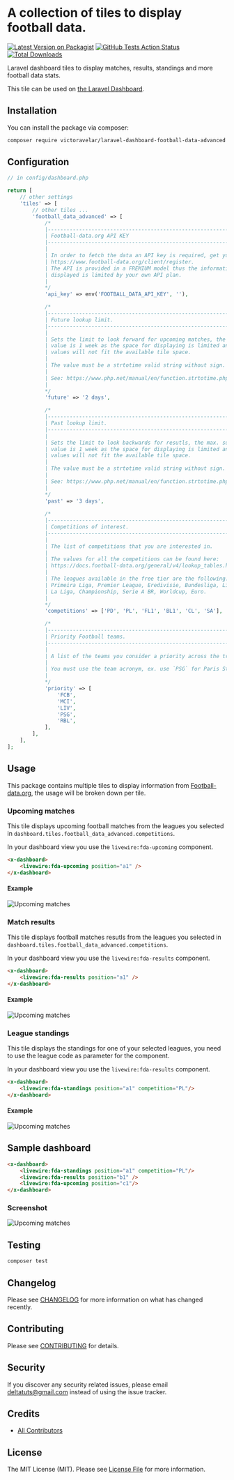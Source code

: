 # A collection of tiles to display football data.

[![Latest Version on Packagist](https://img.shields.io/packagist/v/VictorAvelar/laravel-dashboard-football-data-advanced.svg?style=flat-square)](https://packagist.org/packages/VictorAvelar/laravel-dashboard-football-data-advanced)
[![GitHub Tests Action Status](https://img.shields.io/github/workflow/status/VictorAvelar/laravel-dashboard-football-data-advanced/run-tests?label=tests)](https://github.com/VictorAvelar/laravel-dashboard-football-data-advanced/actions?query=workflow%3Arun-tests+branch%3Amaster)
[![Total Downloads](https://img.shields.io/packagist/dt/VictorAvelar/laravel-dashboard-football-data-advanced.svg?style=flat-square)](https://packagist.org/packages/:vendor/laravel-dashboard-football-data-advanced)

Laravel dashboard tiles to display matches, results, standings and more football data stats. 

This tile can be used on [the Laravel Dashboard](https://docs.spatie.be/laravel-dashboard).

## Installation

You can install the package via composer:

```bash
composer require victoravelar/laravel-dashboard-football-data-advanced
```

## Configuration

```php
// in config/dashboard.php

return [
    // other settings
    'tiles' => [
        // other tiles ...
        'football_data_advanced' => [
            /*
            |--------------------------------------------------------------------------
            | Football-data.org API KEY
            |--------------------------------------------------------------------------
            |
            | In order to fetch the data an API key is required, get yours at 
            | https://www.football-data.org/client/register.
            | The API is provided in a FREMIUM model thus the information to be
            | displayed is limited by your own API plan.
            |
            */
            'api_key' => env('FOOTBALL_DATA_API_KEY', ''),

            /*
            |--------------------------------------------------------------------------
            | Future lookup limit.
            |--------------------------------------------------------------------------
            |
            | Sets the limit to look forward for upcoming matches, the max. suggested
            | value is 1 week as the space for displaying is limited and most of the
            | values will not fit the available tile space.
            |
            | The value must be a strtotime valid string without sign.
            |
            | See: https://www.php.net/manual/en/function.strtotime.php
            |
            */
            'future' => '2 days',

            /*
            |--------------------------------------------------------------------------
            | Past lookup limit.
            |--------------------------------------------------------------------------
            |
            | Sets the limit to look backwards for resutls, the max. suggested
            | value is 1 week as the space for displaying is limited and most of the
            | values will not fit the available tile space.
            |
            | The value must be a strtotime valid string without sign.
            |
            | See: https://www.php.net/manual/en/function.strtotime.php
            |
            */
            'past' => '3 days',
            
            /*
            |--------------------------------------------------------------------------
            | Competitions of interest.
            |--------------------------------------------------------------------------
            |
            | The list of competitions that you are interested in.
            |
            | The values for all the competitions can be found here:
            | https://docs.football-data.org/general/v4/lookup_tables.html#_league_codes
            |
            | The leagues available in the free tier are the following: Champions League,
            | Primeira Liga, Premier League, Eredivisie, Bundesliga, Ligue 1, Serie A,
            | La Liga, Championship, Serie A BR, Worldcup, Euro.
            |
            */
            'competitions' => ['PD', 'PL', 'FL1', 'BL1', 'CL', 'SA'],

            /*
            |--------------------------------------------------------------------------
            | Priority Football teams.
            |--------------------------------------------------------------------------
            |
            | A list of the teams you consider a priority across the tracked competitions.
            |
            | You must use the team acronym, ex. use `PSG` for Paris St. Germain.
            |
            */
            'priority' => [
                'FCB',
                'MCI',
                'LIV',
                'PSG',
                'RBL',
            ],
        ],
    ],
];

```

## Usage

This package contains multiple tiles to display information from [Football-data.org](https://www.football-data.org/), the usage will be broken down per tile.

### Upcoming matches

This tile displays upcoming football matches from the leagues you selected in `dashboard.tiles.football_data_advanced.competitions`.

In your dashboard view you use the `livewire:fda-upcoming` component.

```html
<x-dashboard>
    <livewire:fda-upcoming position="a1" />
</x-dashboard>
```

#### Example

![Upcoming matches](media/upcoming-matches.png)

### Match results

This tile displays football matches resutls from the leagues you selected in `dashboard.tiles.football_data_advanced.competitions`.

In your dashboard view you use the `livewire:fda-results` component.

```html
<x-dashboard>
    <livewire:fda-results position="a1" />
</x-dashboard>
```

#### Example

![Upcoming matches](media/match-results.png)

### League standings

This tile displays the standings for one of your selected leagues, you need to use the league code as parameter for the component.

In your dashboard view you use the `livewire:fda-results` component.

```html
<x-dashboard>
    <livewire:fda-standings position="a1" competition="PL"/>
</x-dashboard>
```

#### Example

![Upcoming matches](media/league-standings.png)

## Sample dashboard

```html
<x-dashboard>
    <livewire:fda-standings position="a1" competition="PL"/>
    <livewire:fda-results position="b1" /> 
    <livewire:fda-upcoming position="c1"/>
</x-dashboard>
```

### Screenshot

![Upcoming matches](media/full-dashboard.png)

## Testing

``` bash
composer test
```

## Changelog

Please see [CHANGELOG](https://github.com/VictorAvelar/laravel-dashboard-football-data-advanced/releases) for more information on what has changed recently.

## Contributing

Please see [CONTRIBUTING](https://github.com/spatie/.github/blob/main/CONTRIBUTING.md) for details.

## Security

If you discover any security related issues, please email deltatuts@gmail.com instead of using the issue tracker.

## Credits

- [All Contributors](../../contributors)

## License

The MIT License (MIT). Please see [License File](LICENSE.md) for more information.
